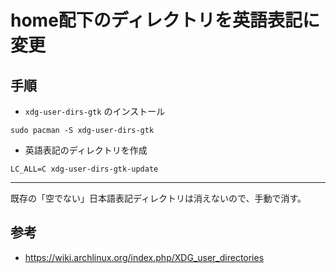 # home配下のディレクトリを英語表記に変更

## 手順

- `xdg-user-dirs-gtk` のインストール

```
sudo pacman -S xdg-user-dirs-gtk
```

- 英語表記のディレクトリを作成

```
LC_ALL=C xdg-user-dirs-gtk-update
```
---
既存の「空でない」日本語表記ディレクトリは消えないので、手動で消す。

## 参考
- https://wiki.archlinux.org/index.php/XDG_user_directories
